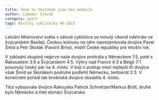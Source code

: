 ```yaml
---
title: Šmíd se Skotákem jsou bez medaile
author: Lubomír Slezák
category: sport
tags: Basilej cyklistika 46-2013
---
```


Letošní Mistrovství světa v sálové cyklistice se minulý víkend odehrálo ve švýcarském Basileji. Českou kolovou na něm reprezentovala dvojice Pavel Šmíd a Petr Skoták (Favorit Brno), mistři České republiky pro letošní rok.

V základní skupině nejprve naše dvojice prohrála s Německem 1:5, poté s Rakouskem 3:6 a Švýcarskem 4:5. Výhry nad Francií 4:3 a Belgií 7:1 posunuly český pár na 4. místo. V boji o postup mezi nejlepší tři dvojice však Šmíd se Skotákem podruhé podlehli Německu, tentokrát 2:3. V konečném pořadí tak brněnská dvojice obsadila 4. místo.

Titul vybojovala dvojice Rakouska Patrick Schnetzer/Markus Bröll, druhé bylo Německo a třetí domácí Švýcarsko.